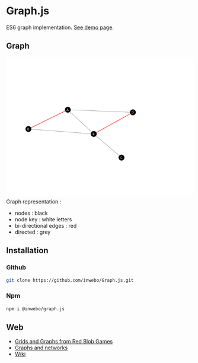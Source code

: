 # Graph.js

ES6 graph implementation. [See demo page](https://inwebo.github.io/Graph.js/).

## Graph
![Graph renderer](./docs/assets/img/graph.js.png)
Graph representation :
 * nodes : black 
 * node key : white letters
 * bi-directional edges : red 
 * directed : grey

## Installation

### Github
```bash
git clone https://github.com/inwebo/Graph.js.git
```

### Npm
```bash
npm i @inwebo/graph.js
```

## Web
* [Grids and Graphs from Red Blob Games](https://www.redblobgames.com/pathfinding/grids/graphs.html)
* [Graphs and networks](https://plus.maths.org/content/graphs-and-networks)
* [Wiki](https://en.wikipedia.org/wiki/Graph_(abstract_data_type))
